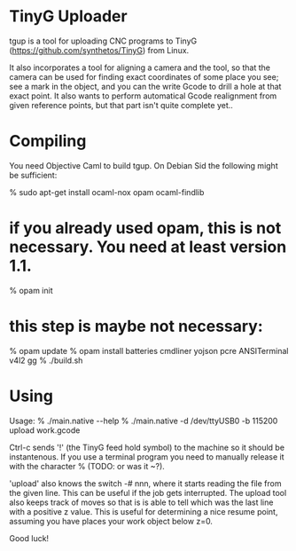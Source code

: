 # TinyG Uploader #

tgup is a tool for uploading CNC programs to
TinyG (https://github.com/synthetos/TinyG) from Linux.

It also incorporates a tool for aligning a camera and the tool, so
that the camera can be used for finding exact coordinates of some
place you see; see a mark in the object, and you can the write Gcode
to drill a hole at that exact point. It also wants to perform
automatical Gcode realignment from given reference points, but that
part isn't quite complete yet..

# Compiling #

You need Objective Caml to build tgup. On Debian Sid the following
might be sufficient:

% sudo apt-get install ocaml-nox opam ocaml-findlib
  # if you already used opam, this is not necessary. You need at least version  1.1.
% opam init
  # this step is maybe not necessary:
% opam update
% opam install batteries cmdliner yojson pcre ANSITerminal v4l2 gg
% ./build.sh

# Using #

Usage:
% ./main.native --help
% ./main.native -d /dev/ttyUSB0 -b 115200 upload work.gcode

Ctrl-c sends '!' (the TinyG feed hold symbol) to the machine so it
should be instantenous. If you use a terminal program you need to
manually release it with the character % (TODO: or was it ~?).

'upload' also knows the switch -# nnn, where it starts reading the
file from the given line. This can be useful if the job gets
interrupted. The upload tool also keeps track of moves so that is is
able to tell which was the last line with a positive z value. This is
useful for determining a nice resume point, assuming you have places
your work object below z=0.

Good luck!

